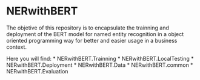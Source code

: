 # NERwithBERT

The objetive of this repository is to encapsulate the trainning and deployment of the BERT model for named entity recognition in a object oriented programming way for better and easier usage in a business context.

Here you will find:
    * NERwithBERT.Trainning
    * NERwithBERT.LocalTesting
    * NERwithBERT.Deployment
    * NERwithBERT.Data
    * NERwithBERT.common
    * NERwithBERT.Evaluation
